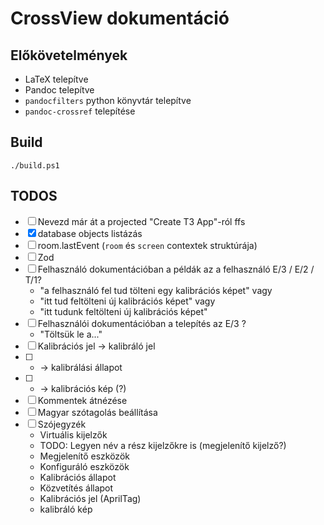 # CrossView dokumentáció

## Előkövetelmények

- LaTeX telepítve
- Pandoc telepítve
- `pandocfilters` python könyvtár telepítve
- `pandoc-crossref` telepítése

## Build

`./build.ps1`

## TODOS

- [ ] Nevezd már át a projected "Create T3 App"-ról ffs
- [x] database objects listázás
- [ ] room.lastEvent (`room` és `screen` contextek struktúrája)
- [ ] Zod
- [ ] Felhasználó dokumentációban a példák az a felhasználó E/3 / E/2 / T/1?
    - "a felhasználó fel tud tölteni egy kalibrációs képet" vagy
    - "itt tud feltölteni új kalibrációs képet" vagy
    - "itt tudunk feltölteni új kalibrációs képet"
- [ ] Felhasználói dokumentációban a telepítés az E/3 ?
    - "Töltsük le a..."
- [ ] Kalibrációs jel -> kalibráló jel
- [ ] * -> kalibrálási állapot
- [ ] * -> kalibrációs kép (?)
- [ ] Kommentek átnézése
- [ ] Magyar szótagolás beállítása
- [ ] Szójegyzék
    - Virtuális kijelzők
    - TODO: Legyen név a rész kijelzőkre is (megjelenítő kijelző?)
    - Megjelenítő eszközök
    - Konfiguráló eszközök
    - Kalibrációs állapot
    - Közvetítés állapot
    - Kalibrációs jel (AprilTag)
    - kalibráló kép